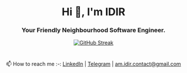 <h1 align="center">Hi 👋, I'm IDIR</h1>
<h3 align="center">Your Friendly Neighbourhood Software Engineer.</h3>

<div align="center">
<a href="https://git.io/streak-stats"><img src="https://streak-stats.demolab.com?user=A-M-IDIR&theme=radical" alt="GitHub Streak" /></a>
</div>

<h1></h1>

<p align="center">📫 How to reach me :-: <a href="https://www.linkedin.com/in/a-m-idir/">LinkedIn</a> | <a href="https://t.me/A_M_IDIR">Telegram</a> | <a href="#">am.idir.contact@gmail.com</a></p>
